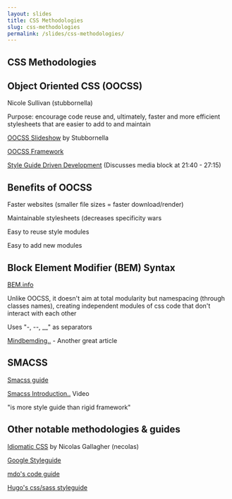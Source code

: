 ```yaml
---
layout: slides
title: CSS Methodologies
slug: css-methodologies
permalink: /slides/css-methodologies/
---
```



<section>
  <h2>CSS Methodologies</h2>
</section>

<section>
  <section>
    <h2>Object Oriented CSS (OOCSS)</h2>
    <p>Nicole Sullivan (stubbornella)</p>
    <p>Purpose: encourage code reuse and, ultimately, faster and more efficient stylesheets that are easier to add to and maintain</p>
    <p><a href="http://www.slideshare.net/stubbornella/object-oriented-css" target="_blank">OOCSS Slideshow</a> by Stubbornella</p>
    <p><a href="https://github.com/stubbornella/oocss" target="_blank">OOCSS Framework</a></p>
    <p><a href="http://www.stubbornella.org/content/2014/04/09/style-guide-driven-development/" target="_blank">Style Guide Driven Development</a> (Discusses media block at 21:40 - 27:15)</p>
  </section>
  <section>
    <h2>Benefits of OOCSS</h2>
    <p>Faster websites (smaller file sizes = faster download/render)</p>
    <p>Maintainable stylesheets (decreases specificity wars</p>
    <p>Easy to reuse style modules</p>
    <p>Easy to add new modules</p>
  </section>
</section>

<section>
  <h2>Block Element Modifier (BEM) Syntax</h2>
  <p><a href="http://bem.info/" target="_blank">BEM.info</a></p>
  <p>Unlike OOCSS, it doesn't aim at total modularity but namespacing (through classes names), creating independent modules of css code that don't interact with each other</p>
  <p>Uses "-, --, __" as separators</p>
  <p><a href="http://csswizardry.com/2013/01/mindbemding-getting-your-head-round-bem-syntax/" target="_blank">Mindbemding..</a> - Another great article</p>
</section>

<section>
  <h2>SMACSS</h2>
  <p><a href="http://smacss.com/" target="_blank">Smacss guide</a></p>
  <p><a href="http://tv.adobe.com/watch/adc-presents-smacss/smacss-introduction-to-a-scalable-and-modular-architecture-for-css/" target="_blank">Smacss Introduction..</a> Video</p>
  <p>"is more style guide than rigid framework"</p>
</section>

<section>
  <h2>Other notable methodologies & guides</h2>
  <p><a href="https://github.com/necolas/idiomatic-css" target="_blank">Idiomatic CSS</a> by Nicolas Gallagher (necolas)</p>
  <p><a href="http://google-styleguide.googlecode.com/svn/trunk/htmlcssguide.xml">Google Styleguide</a></p>
  <p><a href="http://mdo.github.io/code-guide/">mdo's code guide</a></p>
  <p><a href="http://www.sitepoint.com/css-sass-styleguide/" target="_blank">Hugo's css/sass styleguide</a></p>
</section>
